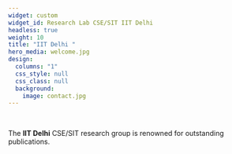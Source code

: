 ```yaml
---
widget: custom
widget_id: Research Lab CSE/SIT IIT Delhi
headless: true
weight: 10
title: "IIT Delhi "
hero_media: welcome.jpg
design:
  columns: "1"
  css_style: null
  css_class: null
  background:
    image: contact.jpg
---
```

<br>

The **IIT Delhi** CSE/SIT research group is renowned for outstanding publications.